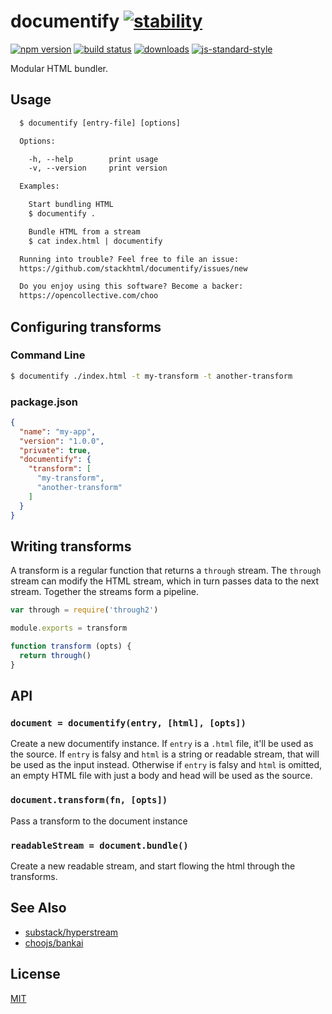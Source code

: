 # documentify [![stability][0]][1]
[![npm version][2]][3] [![build status][4]][5]
[![downloads][8]][9] [![js-standard-style][10]][11]

Modular HTML bundler.

## Usage
```txt
  $ documentify [entry-file] [options]

  Options:

    -h, --help        print usage
    -v, --version     print version

  Examples:

    Start bundling HTML
    $ documentify .

    Bundle HTML from a stream
    $ cat index.html | documentify

  Running into trouble? Feel free to file an issue:
  https://github.com/stackhtml/documentify/issues/new

  Do you enjoy using this software? Become a backer:
  https://opencollective.com/choo
```

## Configuring transforms
### Command Line
```sh
$ documentify ./index.html -t my-transform -t another-transform
```

### package.json
```json
{
  "name": "my-app",
  "version": "1.0.0",
  "private": true,
  "documentify": {
    "transform": [
      "my-transform",
      "another-transform"
    ]
  }
}
```

## Writing transforms
A transform is a regular function that returns a `through` stream. The
`through` stream can modify the HTML stream, which in turn passes data to the
next stream. Together the streams form a pipeline.

```js
var through = require('through2')

module.exports = transform

function transform (opts) {
  return through()
}
```

## API
### `document = documentify(entry, [html], [opts])`
Create a new documentify instance. If `entry` is a `.html` file, it'll be
used as the source. If `entry` is falsy and `html` is a string or readable
stream, that will be used as the input instead. Otherwise if `entry` is falsy
and `html` is omitted, an empty HTML file with just a body and head will be
used as the source.

### `document.transform(fn, [opts])`
Pass a transform to the document instance

### `readableStream = document.bundle()`
Create a new readable stream, and start flowing the html through the
transforms.

## See Also
- [substack/hyperstream](https://github.com/substack/hyperstream)
- [choojs/bankai](https://github.com/choojs/bankai)

## License
[MIT](https://tldrlegal.com/license/mit-license)

[0]: https://img.shields.io/badge/stability-experimental-orange.svg?style=flat-square
[1]: https://nodejs.org/api/documentation.html#documentation_stability_index
[2]: https://img.shields.io/npm/v/documentify.svg?style=flat-square
[3]: https://npmjs.org/package/documentify
[4]: https://img.shields.io/travis/stackhtml/documentify/master.svg?style=flat-square
[5]: https://travis-ci.org/stackhtml/documentify
[6]: https://img.shields.io/codecov/c/github/stackhtml/documentify/master.svg?style=flat-square
[7]: https://codecov.io/github/stackhtml/documentify
[8]: http://img.shields.io/npm/dm/documentify.svg?style=flat-square
[9]: https://npmjs.org/package/documentify
[10]: https://img.shields.io/badge/code%20style-standard-brightgreen.svg?style=flat-square
[11]: https://github.com/feross/standard
